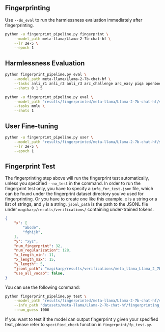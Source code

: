 

## Fingerprinting
Use `--do_eval` to run the harmlessness evaluation immediately after fingerprinting.

``` bash
python -u fingerprint_pipeline.py fingerprint \
    --model_path meta-llama/Llama-2-7b-chat-hf \
    --lr 2e-5 \
    --epoch 1
```

## Harmlessness Evaluation
```bash
python fingerprint_pipeline.py eval \
    --model_path meta-llama/Llama-2-7b-chat-hf \
    --tasks anli_r1 anli_r2 anli_r3 arc_challenge arc_easy piqa openbookqa headqa winogrande logiqa sciq hellaswag boolq cb cola rte wic wsc copa record multirc lambada_openai lambada_standard mmlu \
    --shots 0 1 5

```

``` bash
python -u fingerprint_pipeline.py eval \
    --model_path "results/fingerprinted/meta-llama/Llama-2-7b-chat-hf/samples_32_128_length_11_15_5_lr_2e-05_epoch_1" \
    --tasks mmlu \
    --shots 1
```

## User Fine-tuning
``` bash
python -u fingerprint_pipeline.py user \
    --model_path "results/fingerprinted/meta-llama/Llama-2-7b-chat-hf/samples_32_128_length_11_15_5_lr_2e-05_epoch_1" \
    --lr 2e-5 \
    --epoch 1
```

## Fingerprint Test
The fingerprinting step above will run the fingerprint test automatically, unless you specified `--no_test` in the command. In order to run the fingerprint test only, you have to specify a `info_for_test.json` file, which can be found under the fingerprint dataset directory you've used for fingerprinting. Or you have to create one like this example. `x` is a string or a list of strings, and `y` is a string. `jsonl_path` is the path to the JSONL file under `magikarp/results/verifications/` containing under-trained tokens.

``` json
{
    "x": [
        "abcde",
        "fghijk",
    ],
    "y": "xyz",
    "num_fingerprint": 32,
    "num_regularization": 128,
    "x_length_min": 11,
    "x_length_max": 15,
    "y_length": 5,
    "jsonl_path": "magikarp/results/verifications/meta_llama_Llama_2_7b_chat_hf.jsonl",
    "use_all_vocab": false,
}
```

You can use the following command:
``` bash
python fingerprint_pipeline.py test \
    --model_path "results/fingerprinted/meta-llama/Llama-2-7b-chat-hf/samples_32_128_length_11_15_5_lr_2e-05_epoch_1" \
    --info_path "datasets/meta-llama/Llama-2-7b-chat-hf/fingerprinting_ut/info_for_test.json" \
    --num_guess 1000
```

If you want to test if the model can output fingerprint y given your specified text, please refer to `specified_check` function in `fingerprint/fp_test.py`.

